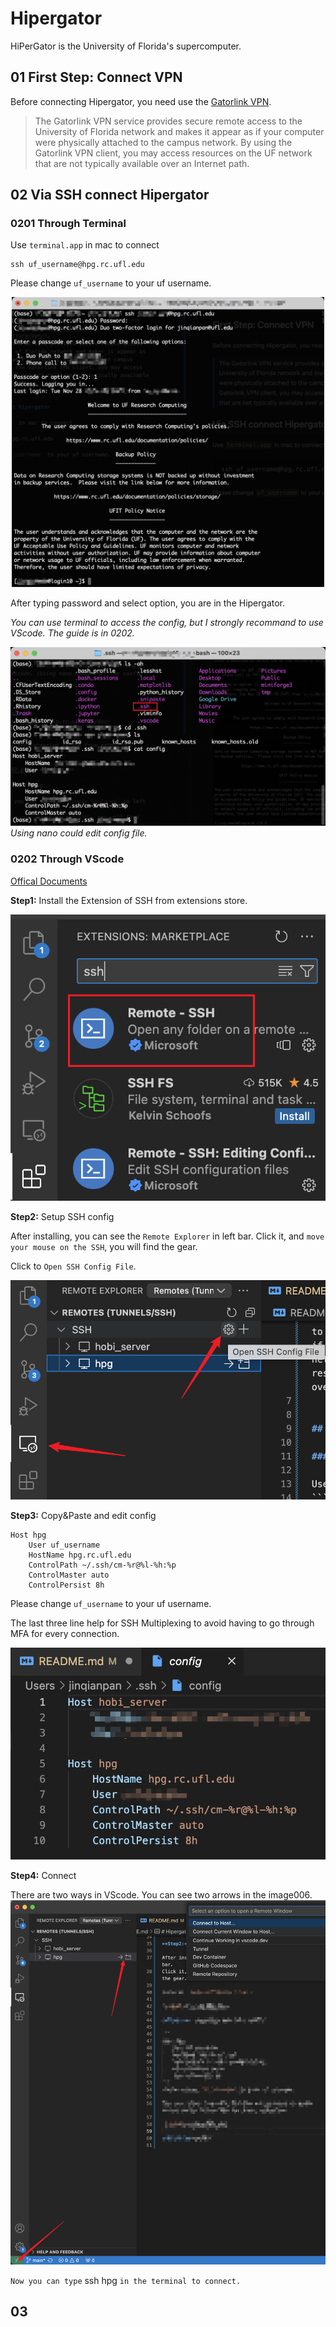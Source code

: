 # Hipergator
HiPerGator is the University of Florida's supercomputer.

## 01 First Step: Connect VPN
Before connecting Hipergator, you need use the [Gatorlink VPN](https://it.ufl.edu/ict/documentation/network-infrastructure/vpn/). 
>  The Gatorlink VPN service provides secure remote access to the University of Florida network and makes it appear as if your computer were physically attached to the campus network. By using the Gatorlink VPN client, you may access resources on the UF network that are not typically available over an Internet path. 


## 02 Via SSH connect Hipergator

### 0201 Through Terminal

Use `terminal.app` in mac to connect 
```
ssh uf_username@hpg.rc.ufl.edu
```
Please change `uf_username` to your uf username.

<!-- ![img001](./img/001.png) -->
<p align="center">
  <img src="./img/001.png" width="500">
</p>

After typing password and select option, you are in the Hipergator.

*You can use terminal to access the config, but I strongly recommand to use VScode. The guide is in 0202.*

![img004](./img/004.png)
*Using nano could edit config file.*

### 0202 Through VScode
[Offical Documents](https://help.rc.ufl.edu/doc/SSH_Using_VSCode)

**Step1:** Install the Extension of SSH from extensions store.

![img002](./img/002.png)

**Step2:** Setup SSH config

After installing, you can see the `Remote Explorer` in left bar. 
Click it, and `move your mouse on the SSH`, you will find the gear.

Click to `Open SSH Config File`.

![img003](./img/003.png)

**Step3:** Copy&Paste and edit config

```
Host hpg
    User uf_username
    HostName hpg.rc.ufl.edu
    ControlPath ~/.ssh/cm-%r@%l-%h:%p
    ControlMaster auto
    ControlPersist 8h
```
Please change `uf_username` to your uf username.

The last three line help for SSH Multiplexing to avoid having to go through MFA for every connection.

![img005](./img/005.png)

**Step4:** Connect

There are two ways in VScode. You can see two arrows in the image006.
![img006](./img/006.png)

`Now you can type` ssh hpg `in the terminal to connect.`

## 03
